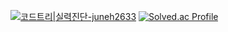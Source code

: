 [![코드트리|실력진단-juneh2633](https://banner.codetree.ai/v1/banner/juneh2633)](https://www.codetree.ai/profiles/juneh2633)
[![Solved.ac Profile](http://mazassumnida.wtf/api/v2/generate_badge?boj=juneh0324)](https://solved.ac/juneh0324/)

<!--
**juneh2633/juneh2633** is a ✨ _special_ ✨ repository because its `README.md` (this file) appears on your GitHub profile.

Here are some ideas to get you started:

- 🔭 I’m currently working on ...
- 🌱 I’m currently learning ...
- 👯 I’m looking to collaborate on ...
- 🤔 I’m looking for help with ...
- 💬 Ask me about ...
- 📫 How to reach me: ...
- 😄 Pronouns: ...
- ⚡ Fun fact: ...
-->
